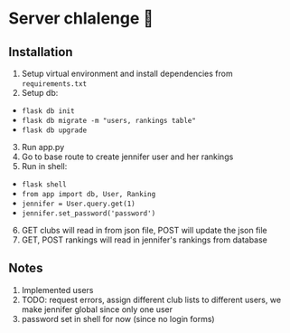 # Server chlalenge :rocket:

## Installation
1. Setup virtual environment and install dependencies from `requirements.txt`
2. Setup db:
  * `flask db init`
  * `flask db migrate -m "users, rankings table"`
  * `flask db upgrade`
3. Run app.py
4. Go to base route to create jennifer user and her rankings
5. Run in shell:
  * `flask shell`
  * `from app import db, User, Ranking`
  * `jennifer = User.query.get(1)`
  * `jennifer.set_password('password')`
6. GET clubs will read in from json file, POST will update the json file
7. GET, POST rankings will read in jennifer's rankings from database

## Notes
1. Implemented users
2. TODO: request errors, assign different club lists to different users, we make jennifer global since only one user
3. password set in shell for now (since no login forms)
